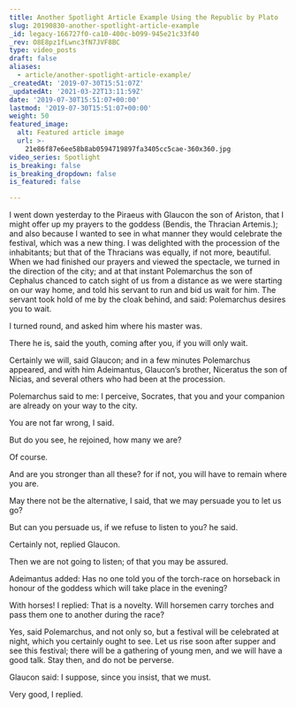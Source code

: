 ```yaml
---
title: Another Spotlight Article Example Using the Republic by Plato
slug: 20190830-another-spotlight-article-example
_id: legacy-166727f0-ca10-400c-b099-945e21c33f40
_rev: O8E8pz1fLwnc3fN7JVF8BC
type: video_posts
draft: false
aliases:
  - article/another-spotlight-article-example/
_createdAt: '2019-07-30T15:51:07Z'
_updatedAt: '2021-03-22T13:11:59Z'
date: '2019-07-30T15:51:07+00:00'
lastmod: '2019-07-30T15:51:07+00:00'
weight: 50
featured_image:
  alt: Featured article image
  url: >-
    21e86f87e6ee58b8ab0594719897fa3405cc5cae-360x360.jpg
video_series: Spotlight
is_breaking: false
is_breaking_dropdown: false
is_featured: false

---
```

I went down yesterday to the Piraeus with Glaucon the son of Ariston, that I might offer up my prayers to the goddess (Bendis, the Thracian Artemis.); and also because I wanted to see in what manner they would celebrate the festival, which was a new thing. I was delighted with the procession of the inhabitants; but that of the Thracians was equally, if not more, beautiful. When we had finished our prayers and viewed the spectacle, we turned in the direction of the city; and at that instant Polemarchus the son of Cephalus chanced to catch sight of us from a distance as we were starting on our way home, and told his servant to run and bid us wait for him. The servant took hold of me by the cloak behind, and said: Polemarchus desires you to wait.

I turned round, and asked him where his master was.

There he is, said the youth, coming after you, if you will only wait.

Certainly we will, said Glaucon; and in a few minutes Polemarchus appeared, and with him Adeimantus, Glaucon’s brother, Niceratus the son of Nicias, and several others who had been at the procession.

Polemarchus said to me: I perceive, Socrates, that you and your companion are already on your way to the city.

You are not far wrong, I said.

But do you see, he rejoined, how many we are?

Of course.

And are you stronger than all these? for if not, you will have to remain where you are.

May there not be the alternative, I said, that we may persuade you to let us go?

But can you persuade us, if we refuse to listen to you? he said.

Certainly not, replied Glaucon.

Then we are not going to listen; of that you may be assured.

Adeimantus added: Has no one told you of the torch-race on horseback in honour of the goddess which will take place in the evening?

With horses! I replied: That is a novelty. Will horsemen carry torches and pass them one to another during the race?

Yes, said Polemarchus, and not only so, but a festival will be celebrated at night, which you certainly ought to see. Let us rise soon after supper and see this festival; there will be a gathering of young men, and we will have a good talk. Stay then, and do not be perverse.

Glaucon said: I suppose, since you insist, that we must.

Very good, I replied.